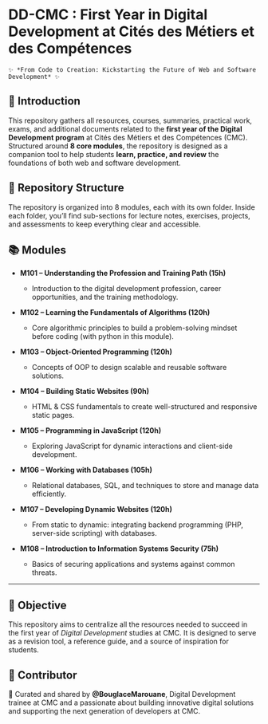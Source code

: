 # DD-CMC : First Year in Digital Development at Cités des Métiers et des Compétences  

`` ✨ *From Code to Creation: Kickstarting the Future of Web and Software Development* ✨ ``

## 📌 Introduction  
This repository gathers all resources, courses, summaries, practical work, exams, and additional documents related to the **first year of the Digital Development program** at Cités des Métiers et des Compétences (CMC). Structured around **8 core modules**, the repository is designed as a companion tool to help students **learn, practice, and review** the foundations of both web and software development.  

## 📂 Repository Structure  
The repository is organized into 8 modules, each with its own folder. Inside each folder, you’ll find sub-sections for lecture notes, exercises, projects, and assessments to keep everything clear and accessible.  

## 📚 Modules  

- **M101 – Understanding the Profession and Training Path (15h)**  
  - Introduction to the digital development profession, career opportunities, and the training methodology.  

- **M102 – Learning the Fundamentals of Algorithms (120h)**  
  - Core algorithmic principles to build a problem-solving mindset before coding (with python in this module).  

- **M103 – Object-Oriented Programming (120h)**  
  - Concepts of OOP to design scalable and reusable software solutions.  

- **M104 – Building Static Websites (90h)**  
  - HTML & CSS fundamentals to create well-structured and responsive static pages.  

- **M105 – Programming in JavaScript (120h)**  
  - Exploring JavaScript for dynamic interactions and client-side development.  

- **M106 – Working with Databases (105h)**  
  - Relational databases, SQL, and techniques to store and manage data efficiently.  

- **M107 – Developing Dynamic Websites (120h)**  
  - From static to dynamic: integrating backend programming (PHP, server-side scripting) with databases.  

- **M108 – Introduction to Information Systems Security (75h)**  
  - Basics of securing applications and systems against common threats.  

---

## 🎯 Objective  

This repository aims to centralize all the resources needed to succeed in the first year of *Digital Development* studies at CMC. It is designed to serve as a revision tool, a reference guide, and a source of inspiration for students.

## 👤 Contributor  

🚀 Curated and shared by **@BouglaceMarouane**, Digital Development trainee at CMC and a passionate about building innovative digital solutions and supporting the next generation of developers at CMC.  

